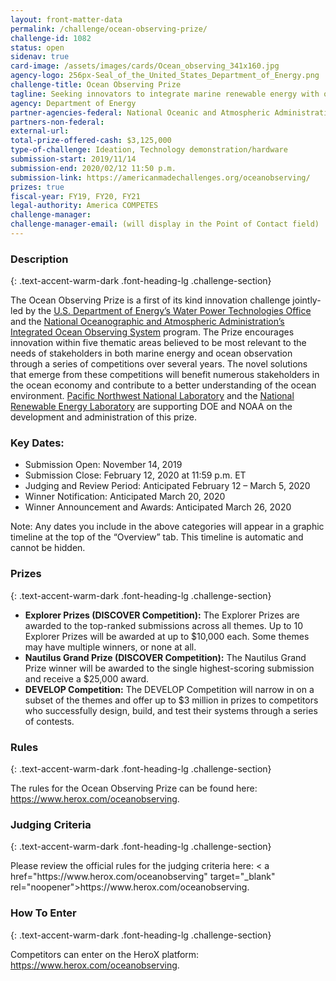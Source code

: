 ```yaml
---
layout: front-matter-data
permalink: /challenge/ocean-observing-prize/
challenge-id: 1082
status: open
sidenav: true
card-image: /assets/images/cards/Ocean_observing_341x160.jpg
agency-logo: 256px-Seal_of_the_United_States_Department_of_Energy.png
challenge-title: Ocean Observing Prize
tagline: Seeking innovators to integrate marine renewable energy with ocean observation platforms, ultimately revolutionizing our capability to collect oceanographic data.
agency: Department of Energy
partner-agencies-federal: National Oceanic and Atmospheric Administration
partners-non-federal:
external-url: 
total-prize-offered-cash: $3,125,000
type-of-challenge: Ideation, Technology demonstration/hardware
submission-start: 2019/11/14
submission-end: 2020/02/12 11:50 p.m.
submission-link: https://americanmadechallenges.org/oceanobserving/
prizes: true
fiscal-year: FY19, FY20, FY21
legal-authority: America COMPETES
challenge-manager:
challenge-manager-email: (will display in the Point of Contact field)
---
```




<!-- Description start -->
### Description
{: .text-accent-warm-dark .font-heading-lg .challenge-section}

<p>The Ocean Observing Prize is a first of its kind innovation challenge jointly-led by the <a href="https://www.energy.gov/eere/water/water-power-technologies-office" target="_blank" rel="noopener">U.S. Department of Energy’s Water Power Technologies Office</a> and the <a href="https://ioos.noaa.gov/" target="_blank" rel="noopener">National Oceanographic and Atmospheric Administration’s Integrated Ocean Observing System</a> program. The Prize encourages innovation within five thematic areas believed to be most relevant to the needs of stakeholders in both marine energy and ocean observation through a series of competitions over several years. The novel solutions that emerge from these competitions will benefit numerous stakeholders in the ocean economy and contribute to a better understanding of the ocean environment. <a href="https://www.pnnl.gov/" target="_blank" rel="noopener">Pacific Northwest National Laboratory</a> and the <a href="https://www.nrel.gov/" target="_blank" rel="noopener">National Renewable Energy Laboratory</a> are supporting DOE and NOAA on the development and administration of this prize.</p>
<h3>Key Dates:</h3> 
<ul>
<li>Submission Open: November 14, 2019</li>
<li>Submission Close: February 12, 2020 at 11:59 p.m. ET</li>
<li>Judging and Review Period: Anticipated February 12 – March 5, 2020</li> 
<li>Winner Notification: Anticipated March 20, 2020</li>
<li>Winner Announcement and Awards: Anticipated March 26, 2020</li>
</ul>
<p>Note: Any dates you include in the above categories will appear in a graphic timeline at the top of the “Overview” tab. This timeline is automatic and cannot be hidden.</p>

<!-- Prizes start -->
### Prizes
{: .text-accent-warm-dark .font-heading-lg .challenge-section}

<ul>
<li><strong>Explorer Prizes (DISCOVER Competition):</strong> The Explorer Prizes are awarded to the top-ranked submissions across all themes. Up to 10 Explorer Prizes will be awarded at up to $10,000 each. Some themes may have multiple winners, or none at all.</li>
<li><strong>Nautilus Grand Prize (DISCOVER Competition):</strong> The Nautilus Grand Prize winner will be awarded to the single highest-scoring submission and receive a $25,000 award.</li>
<li><strong>DEVELOP Competition:</strong> The DEVELOP Competition will narrow in on a subset of the themes and offer up to $3 million in prizes to competitors who successfully design, build, and test their systems through a series of contests.</li>
</ul>

<!-- Rules start -->
### Rules 
{: .text-accent-warm-dark .font-heading-lg .challenge-section}

<p>The rules for the Ocean Observing Prize can be found here: <a href="https://www.herox.com/oceanobserving" target="_blank" rel="noopener">https://www.herox.com/oceanobserving</a>.</p>

<!-- Judging start -->
### Judging Criteria
{: .text-accent-warm-dark .font-heading-lg .challenge-section}

<p>Please review the official rules for the judging criteria here: < a href="https://www.herox.com/oceanobserving" target="_blank" rel="noopener">https://www.herox.com/oceanobserving</a>.</p>

<!--  How To Enter start -->
### How To Enter
{: .text-accent-warm-dark .font-heading-lg .challenge-section}

<p>Competitors can enter on the HeroX platform: <a href="https://www.herox.com/oceanobserving" target="_blank" rel="noopener">https://www.herox.com/oceanobserving</a>.</p>

